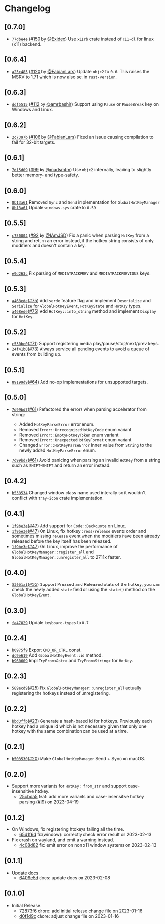 # Changelog

## \[0.7.0]

- [`77dbe4e`](https://www.github.com/tauri-apps/global-hotkey/commit/77dbe4ebe5911f9ee41f3264ecb11295d7e6abe7) ([#150](https://www.github.com/tauri-apps/global-hotkey/pull/150) by [@Exidex](https://www.github.com/tauri-apps/global-hotkey/../../Exidex)) Use `x11rb` crate instead of `x11-dl` for linux (x11) backend.

## \[0.6.4]

- [`a25c485`](https://www.github.com/tauri-apps/global-hotkey/commit/a25c485b6fce488799510c7f70563db3ebcdb72f) ([#120](https://www.github.com/tauri-apps/global-hotkey/pull/120) by [@FabianLars](https://www.github.com/tauri-apps/global-hotkey/../../FabianLars)) Update `objc2` to `0.6`. This raises the MSRV to 1.71 which is now also set in `rust-version`.

## \[0.6.3]

- [`ddf5515`](https://www.github.com/tauri-apps/global-hotkey/commit/ddf5515712f85e887e715bda7da40becc9159ac9) ([#112](https://www.github.com/tauri-apps/global-hotkey/pull/112) by [@amrbashir](https://www.github.com/tauri-apps/global-hotkey/../../amrbashir)) Support using `Pause` or `PauseBreak` key on Windows and Linux.

## \[0.6.2]

- [`2c7397b`](https://www.github.com/tauri-apps/global-hotkey/commit/2c7397b27ccb2efd4589bb364e611a80635413c8) ([#106](https://www.github.com/tauri-apps/global-hotkey/pull/106) by [@FabianLars](https://www.github.com/tauri-apps/global-hotkey/../../FabianLars)) Fixed an issue causing compilation to fail for 32-bit targets.

## \[0.6.1]

- [`7d15d09`](https://www.github.com/tauri-apps/global-hotkey/commit/7d15d09e518130bf0a1b44e3512cb6f5ed361164) ([#99](https://www.github.com/tauri-apps/global-hotkey/pull/99) by [@madsmtm](https://www.github.com/tauri-apps/global-hotkey/../../madsmtm)) Use `objc2` internally, leading to slightly better memory- and type-safety.

## \[0.6.0]

- [`8b13a61`](https://www.github.com/tauri-apps/global-hotkey/commit/8b13a6159d776a6a282ad7ca5c4b896cc91e325a) Removed `Sync` and `Send` implementation for `GlobalHotKeyManager`
- [`8b13a61`](https://www.github.com/tauri-apps/global-hotkey/commit/8b13a6159d776a6a282ad7ca5c4b896cc91e325a) Update `windows-sys` crate to `0.59`

## \[0.5.5]

- [`c750004`](https://www.github.com/tauri-apps/global-hotkey/commit/c7500047fb62154cf861878efb334c61bd98988a) ([#92](https://www.github.com/tauri-apps/global-hotkey/pull/92) by [@IAmJSD](https://www.github.com/tauri-apps/global-hotkey/../../IAmJSD)) Fix a panic when parsing `HotKey` from a string and return an error instead, if the hotkey string consists of only modifiers and doesn't contain a key.

## \[0.5.4]

- [`e9d263c`](https://www.github.com/tauri-apps/global-hotkey/commit/e9d263c2d9b9535af8d64c7b8950308d16b57b94) Fix parsing of `MEDIATRACKPREV` and `MEDIATRACKPREVIOUS` keys.

## \[0.5.3]

- [`a468ede`](https://www.github.com/tauri-apps/global-hotkey/commit/a468ede66aa2102f146bebd71ad618eff550997a)([#75](https://www.github.com/tauri-apps/global-hotkey/pull/75)) Add `serde` feature flag and implement `Deserialize` and `Serialize` for `GlobalHotKeyEvent`, `HotKeyState` and `HotKey` types.
- [`a468ede`](https://www.github.com/tauri-apps/global-hotkey/commit/a468ede66aa2102f146bebd71ad618eff550997a)([#75](https://www.github.com/tauri-apps/global-hotkey/pull/75)) Add `HotKey::into_string` method and implement `Display` for `HotKey`.

## \[0.5.2]

- [`c530be0`](https://www.github.com/tauri-apps/global-hotkey/commit/c530be0dbf939d2dd8d05eacc2071f493769a834)([#71](https://www.github.com/tauri-apps/global-hotkey/pull/71)) Support registering media play/pause/stop/next/prev keys.
- [`24f41b0`](https://www.github.com/tauri-apps/global-hotkey/commit/24f41b0fd9f54e822e6397bc95d9e717c67aab72)([#73](https://www.github.com/tauri-apps/global-hotkey/pull/73)) Always service all pending events to avoid a queue of events from building up.

## \[0.5.1]

- [`89199d9`](https://www.github.com/tauri-apps/global-hotkey/commit/89199d930db3a71f1e19a29d6c1d6ff2e8cffb11)([#64](https://www.github.com/tauri-apps/global-hotkey/pull/64)) Add no-op implementations for unsupported targets.

## \[0.5.0]

- [`7d99bd7`](https://www.github.com/tauri-apps/global-hotkey/commit/7d99bd78a383e11ae6bb8fce0525afcc9e427c8f)([#61](https://www.github.com/tauri-apps/global-hotkey/pull/61)) Refactored the errors when parsing accelerator from string:

  - Added `HotKeyParseError` error enum.
  - Removed `Error::UnrecognizedHotKeyCode` enum variant
  - Removed `Error::EmptyHotKeyToken` enum variant
  - Removed `Error::UnexpectedHotKeyFormat` enum variant
  - Changed `Error::HotKeyParseError` inner value from `String` to the newly added `HotKeyParseError` enum.
- [`7d99bd7`](https://www.github.com/tauri-apps/global-hotkey/commit/7d99bd78a383e11ae6bb8fce0525afcc9e427c8f)([#61](https://www.github.com/tauri-apps/global-hotkey/pull/61)) Avoid panicing when parsing an invalid `HotKey` from a string such as `SHIFT+SHIFT` and return an error instead.

## \[0.4.2]

- [`b538534`](https://www.github.com/tauri-apps/global-hotkey/commit/b538534f9181ccd38e76d93368378fc6ed3a3a08) Changed window class name used interally so it wouldn't conflict with `tray-icon` crate implementation.

## \[0.4.1]

- [`1f9be3e`](https://www.github.com/tauri-apps/global-hotkey/commit/1f9be3e0631817a9c96a4d98289158286cb689e8)([#47](https://www.github.com/tauri-apps/global-hotkey/pull/47)) Add support for `Code::Backquote` on Linux.
- [`1f9be3e`](https://www.github.com/tauri-apps/global-hotkey/commit/1f9be3e0631817a9c96a4d98289158286cb689e8)([#47](https://www.github.com/tauri-apps/global-hotkey/pull/47)) On Linux, fix hotkey `press/release` events order and sometimes missing `release` event when the modifiers have been already released before the key itself has been released.
- [`1f9be3e`](https://www.github.com/tauri-apps/global-hotkey/commit/1f9be3e0631817a9c96a4d98289158286cb689e8)([#47](https://www.github.com/tauri-apps/global-hotkey/pull/47)) On Linux, improve the performance of `GlobalHotKeyManager::register_all` and `GlobalHotKeyManager::unregister_all` to 2711x faster.

## \[0.4.0]

- [`53961a1`](https://www.github.com/tauri-apps/global-hotkey/commit/53961a1ade623bb97ce96db71fbe1193ffc9d6a7)([#35](https://www.github.com/tauri-apps/global-hotkey/pull/35)) Support Pressed and Released stats of the hotkey, you can check the newly added `state` field or using the `state()` method on the `GlobalHotKeyEvent`.

## \[0.3.0]

- [`fa47029`](https://www.github.com/tauri-apps/global-hotkey/commit/fa47029435ed953b07f5809d9e521bcd2c24bf54) Update `keyboard-types` to `0.7`

## \[0.2.4]

- [`b0975f9`](https://www.github.com/tauri-apps/global-hotkey/commit/b0975f9983aa023df3cd72bbd8d3158165e9f6eb) Export `CMD_OR_CTRL` const.
- [`dc9e619`](https://www.github.com/tauri-apps/global-hotkey/commit/dc9e6197362164ef6b8aae90df41a6a2b459f5fb) Add `GlobalHotKeyEvent::id` method.
- [`b960609`](https://www.github.com/tauri-apps/global-hotkey/commit/b96060952daf8959939f07c968b8bd58e33f4abd) Impl `TryFrom<&str>` and `TryFrom<String>` for `HotKey`.

## \[0.2.3]

- [`589ecd9`](https://www.github.com/tauri-apps/global-hotkey/commit/589ecd9afd79aab93b25b357b4c70afdf69f9f6d)([#25](https://www.github.com/tauri-apps/global-hotkey/pull/25)) Fix `GlobalHotKeyManager::unregister_all` actually registering the hotkeys instead of unregistering.

## \[0.2.2]

- [`bbd3ffb`](https://www.github.com/tauri-apps/global-hotkey/commit/bbd3ffbea2a76eaae7cd344a019a942456f94a26)([#23](https://www.github.com/tauri-apps/global-hotkey/pull/23)) Generate a hash-based id for hotkeys. Previously each hotkey had a unique id which is not necessary given that only one hotkey with the same combination can be used at a time.

## \[0.2.1]

- [`b503530`](https://www.github.com/tauri-apps/global-hotkey/commit/b503530eb49a7fe8da3e49080e3f72f82a70b7a2)([#20](https://www.github.com/tauri-apps/global-hotkey/pull/20)) Make `GlobalHotKeyManager` Send + Sync on macOS.

## \[0.2.0]

- Support more variants for `HotKey::from_str` and support case-insensitive htokey.
  - [25cbda5](https://www.github.com/tauri-apps/global-hotkey/commit/25cbda58c503b8230af00c6192e87d5ce1fc2742) feat: add more variants and case-insensitive hotkey parsing ([#19](https://www.github.com/tauri-apps/global-hotkey/pull/19)) on 2023-04-19

## \[0.1.2]

- On Windows, fix registering htokeys failing all the time.
  - [65d1f6d](https://www.github.com/tauri-apps/global-hotkey/commit/65d1f6dffd54bafe46d1ae776639b5dd10e78b96) fix(window): correctly check error result on 2023-02-13
- Fix crash on wayland, and emit a warning instead.
  - [4c08d82](https://www.github.com/tauri-apps/global-hotkey/commit/4c08d82fa4a20c82988b49f718688ec29de8a781) fix: emit error on non x11 window systems on 2023-02-13

## \[0.1.1]

- Update docs
  - [6409e5d](https://www.github.com/tauri-apps/global-hotkey/commit/6409e5dd351e1cae808c0042f4507e9afad70a05) docs: update docs on 2023-02-08

## \[0.1.0]

- Initial Release.
  - [72873f6](https://www.github.com/tauri-apps/global-hotkey/commit/72873f629b47565888d5f2a4264476c9974686b6) chore: add initial release change file on 2023-01-16
  - [d0f1d9c](https://www.github.com/tauri-apps/global-hotkey/commit/d0f1d9c58eba60015f658f7a742c200c2d1bd55e) chore: adjust change file on 2023-01-16
